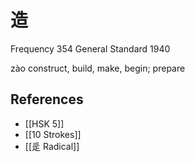 # 造
Frequency 354
General Standard 1940

zào
construct, build, make, begin; prepare

## References
- [[HSK 5]]
- [[10 Strokes]]
- [[辵 Radical]]